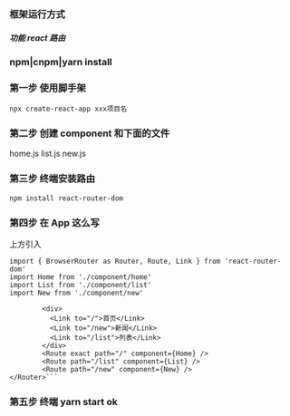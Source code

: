 ### 框架运行方式

##### 功能 react 路由

### npm|cnpm|yarn install

### 第一步 使用脚手架

`npx create-react-app xxx项目名`

### 第二步 创建 component 和下面的文件

home.js list.js new.js

### 第三步 终端安装路由

`npm install react-router-dom`

### 第四步 在 App 这么写

上方引入

```
import { BrowserRouter as Router, Route, Link } from 'react-router-dom'
import Home from './component/home'
import List from './component/list'
import New from './component/new'
```

````<Router>
        <div>
          <Link to="/">首页</Link>
          <Link to="/new">新闻</Link>
          <Link to="/list">列表</Link>
        </div>
        <Route exact path="/" component={Home} />
        <Route path="/list" component={List} />
        <Route path="/new" component={New} />
</Router>```
````

### 第五步 终端 yarn start ok
